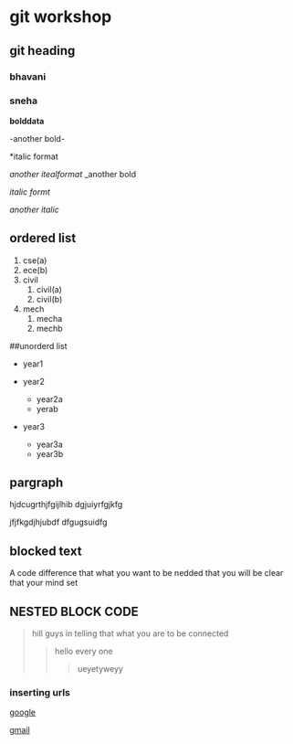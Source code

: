 # git workshop
## git heading
### bhavani
### sneha

**bolddata**

-another bold-

*italic format

_another itealformat_
_another bold

*italic  formt*

_another italic_

## ordered list

1. cse(a)
2. ece(b)
3. civil
   1. civil(a)
   2. civil(b)
4. mech
     1. mecha
     2. mechb

##unorderd list

-  year1
-  year2
    * year2a
    * yerab
    
-  year3
     * year3a
     * year3b
##  pargraph     
hjdcugrthjfgijlhib
dgjuiyrfgjkfg

jfjfkgdjhjubdf
dfgugsuidfg
## blocked text
A code difference that what you want to be nedded that you will be clear that your mind set

## NESTED BLOCK CODE
>hill guys in telling that what you are to be connected
>>hello every one
>>>ueyetyweyy

### inserting urls
[google](https://www.ggogle.com/)

[gmail](https://www.gmail.com/)
